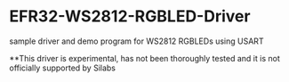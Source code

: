 # EFR32-WS2812-RGBLED-Driver
sample driver and demo program for WS2812 RGBLEDs using USART

**This driver is experimental, has not been thoroughly tested and it is not officially supported by Silabs
